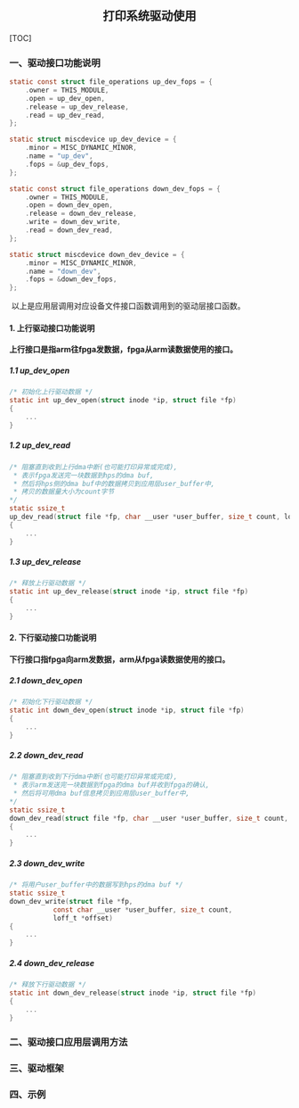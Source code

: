 ## <center>打印系统驱动使用</center>

[TOC]

### 一、驱动接口功能说明

```c
static const struct file_operations up_dev_fops = {
	.owner = THIS_MODULE,
	.open = up_dev_open,
	.release = up_dev_release,
	.read = up_dev_read,
};

static struct miscdevice up_dev_device = {
	.minor = MISC_DYNAMIC_MINOR,
	.name = "up_dev",
	.fops = &up_dev_fops,
};

static const struct file_operations down_dev_fops = {
	.owner = THIS_MODULE,
	.open = down_dev_open,
	.release = down_dev_release,
	.write = down_dev_write,
	.read = down_dev_read,
};

static struct miscdevice down_dev_device = {
	.minor = MISC_DYNAMIC_MINOR,
	.name = "down_dev",
	.fops = &down_dev_fops,
};
```

​		以上是应用层调用对应设备文件接口函数调用到的驱动层接口函数。

#### 1. 上行驱动接口功能说明

​		**上行接口是指arm往fpga发数据，fpga从arm读数据使用的接口。**

##### 1.1 up_dev_open

```c
/* 初始化上行驱动数据 */
static int up_dev_open(struct inode *ip, struct file *fp)
{
	...
}
```



##### 1.2 up_dev_read

```c
/* 阻塞直到收到上行dma中断(也可能打印异常或完成),
 * 表示fpga发送完一块数据到hps的dma buf,
 * 然后将hps侧的dma buf中的数据拷贝到应用层user_buffer中,
 * 拷贝的数据量大小为count字节
*/
static ssize_t
up_dev_read(struct file *fp, char __user *user_buffer, size_t count, loff_t *offset)
{
	...
}    
```



##### 1.3 up_dev_release

```c
/* 释放上行驱动数据 */
static int up_dev_release(struct inode *ip, struct file *fp)
{
	...
}
```



#### 2. 下行驱动接口功能说明

​		**下行接口指fpga向arm发数据，arm从fpga读数据使用的接口。**

##### 2.1 down_dev_open

```c
/* 初始化下行驱动数据 */
static int down_dev_open(struct inode *ip, struct file *fp)
{
	...
}
```



##### 2.2 down_dev_read

```c
/* 阻塞直到收到下行dma中断(也可能打印异常或完成),
 * 表示arm发送完一块数据到fpga的dma buf并收到fpga的确认,
 * 然后将可用dma buf信息拷贝到应用层user_buffer中,
*/
static ssize_t
down_dev_read(struct file *fp, char __user *user_buffer, size_t count, loff_t *offset)
{
	...   
}
```



##### 2.3 down_dev_write

```c
/* 将用户user_buffer中的数据写到hps的dma buf */
static ssize_t
down_dev_write(struct file *fp,
		   const char __user *user_buffer, size_t count,
		   loff_t *offset)
{
    ...
}
```



##### 2.4 down_dev_release

```c
/* 释放下行驱动数据 */
static int down_dev_release(struct inode *ip, struct file *fp)
{
	...
}
```



### 二、驱动接口应用层调用方法



### 三、驱动框架




### 四、示例